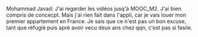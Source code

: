 Mohammad Javad:
J'ai regarder les vidéos jusq'à MOOC_M2. J'ai bien compris de concecpt. Mais j'ai rien fait dans l'appli, car je vais louer mon premier appartement en France.
Je sais que ce n'est pas un bon excuse, tant que réfugié puis aprè avoir vecu deux ans chez qqn, c'est pas si fasile. 
